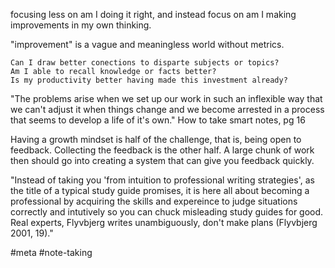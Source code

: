 focusing less on am I doing it right, and instead focus on am I making improvements in my own thinking.  

"improvement" is a vague and meaningless world without metrics.

	Can I draw better conections to disparte subjects or topics?  
	Am I able to recall knowledge or facts better?
	Is my productivity better having made this investment already?

"The problems arise when we set up our work in such an inflexible way that we can't adjust it when things change and we become arrested in a process that seems to develop a life of it's own."
How to take smart notes, pg 16


Having a growth mindset is half of the challenge, that is, being open to feedback.  Collecting the feedback is the other half.  A large chunk of work then should go into creating a system that can give you feedback quickly.


"Instead of taking you 'from intuition to professional writing strategies', as the title of a typical study guide promises, it is here all about becoming a professional by acquiring the skills and expereince to judge situations correctly and intutively so you can chuck misleading study guides for good.  Real experts, Flyvbjerg writes unambiguously, don't make plans (Flyvbjerg 2001, 19)."

#meta #note-taking 